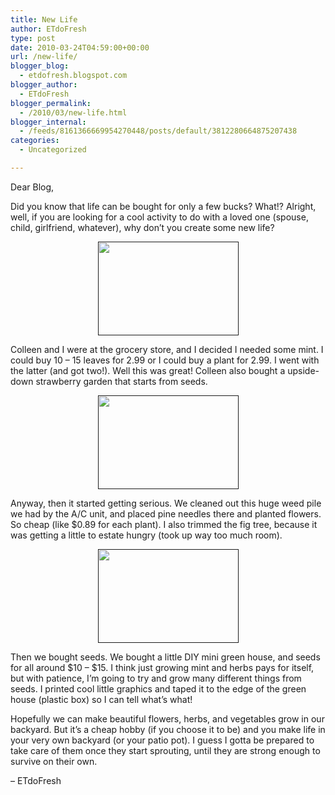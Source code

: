 ```yaml
---
title: New Life
author: ETdoFresh
type: post
date: 2010-03-24T04:59:00+00:00
url: /new-life/
blogger_blog:
  - etdofresh.blogspot.com
blogger_author:
  - ETdoFresh
blogger_permalink:
  - /2010/03/new-life.html
blogger_internal:
  - /feeds/8161366669954270448/posts/default/3812280664875207438
categories:
  - Uncategorized

---
```

<div xmlns='http://www.w3.org/1999/xhtml'>
  <p>
    Dear Blog,
  </p>
  
  <p>
    Did you know that life can be bought for only a few bucks? What!? Alright, well, if you are looking for a cool activity to do with a loved one (spouse, child, girlfriend, whatever), why don&#8217;t you create some new life?
  </p>
  
  <p align='center'>
    <a href="" /><a href=""><img height="150" width="225" src="" /></a>
  </p>
  
  <p>
    Colleen and I were at the grocery store, and I decided I needed some mint. I could buy 10 &#8211; 15 leaves for 2.99 or I could buy a plant for 2.99. I went with the latter (and got two!). Well this was great! Colleen also bought a upside-down strawberry garden that starts from seeds.
  </p>
  
  <p align='center'>
    <a href=""><img height="150" width="225" src="" /></a>
  </p>
  
  <p>
    Anyway, then it started getting serious. We cleaned out this huge weed pile we had by the A/C unit, and placed pine needles there and planted flowers. So cheap (like $0.89 for each plant). I also trimmed the fig tree, because it was getting a little to estate hungry (took up way too much room).
  </p>
  
  <p align='center'>
    <a href=""><img height="150" width="225" src="" /></a>
  </p>
  
  <p>
    Then we bought seeds. We bought a little DIY mini green house, and seeds for all around $10 &#8211; $15. I think just growing mint and herbs pays for itself, but with patience, I&#8217;m going to try and grow many different things from seeds. I printed cool little graphics and taped it to the edge of the green house (plastic box) so I can tell what&#8217;s what!
  </p>
  
  <p>
    Hopefully we can make beautiful flowers, herbs, and vegetables grow in our backyard. But it&#8217;s a cheap hobby (if you choose it to be) and you make life in your very own backyard (or your patio pot). I guess I gotta be prepared to take care of them once they start sprouting, until they are strong enough to survive on their own.
  </p>
  
  <p>
    &#8211; ETdoFresh
  </p>
</div>